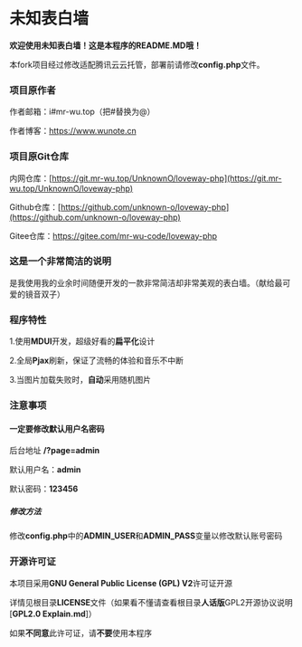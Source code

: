 # 未知表白墙

**欢迎使用未知表白墙！这是本程序的README.MD哦！**

本fork项目经过修改适配腾讯云云托管，部署前请修改**config.php**文件。

### 项目原作者

作者邮箱：i#mr-wu.top（把#替换为@）

作者博客：https://www.wunote.cn

### 项目原Git仓库

内网仓库：[https://git.mr-wu.top/UnknownO/loveway-php](https://git.mr-wu.top/UnknownO/loveway-php)

Github仓库：[https://github.com/unknown-o/loveway-php](https://github.com/unknown-o/loveway-php)

Gitee仓库：https://gitee.com/mr-wu-code/loveway-php

### 这是一个非常简洁的说明

是我使用我的业余时间随便开发的一款非常简洁却非常美观的表白墙。（献给最可爱的镜音双子）

### 程序特性

1.使用**MDUI**开发，超级好看的**扁平化**设计

2.全局**Pjax**刷新，保证了流畅的体验和音乐不中断

3.当图片加载失败时，**自动**采用随机图片

### 注意事项

#### 一定要修改默认用户名密码

后台地址 **/?page=admin**

默认用户名：**admin**

默认密码：**123456**

##### 修改方法

修改**config.php**中的**ADMIN_USER**和**ADMIN_PASS**变量以修改默认账号密码

### 开源许可证

本项目采用**GNU General Public License (GPL) V2**许可证开源

详情见根目录**LICENSE**文件（如果看不懂请查看根目录**人话版**GPL2开源协议说明[**GPL2.0 Explain.md**]）

如果**不同意**此许可证，请**不要**使用本程序


